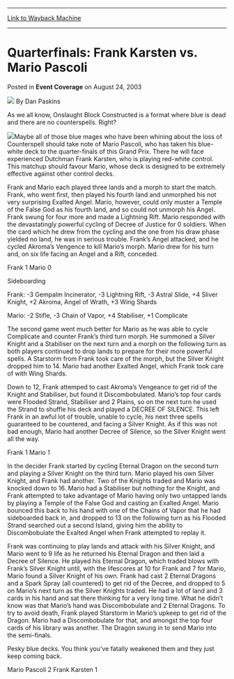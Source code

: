 
---
[Link to Wayback Machine](https://web.archive.org/web/20171029054318/https://magic.wizards.com/en/articles/archive/event-coverage/quarterfinals-frank-karsten-vs-mario-pascoli-2003-08-24)

[_metadata_:author]:- "Dan Paskins"
[_metadata_:description]:- "As we all know, Onslaught Block Constructed is a format where blue is dead and there are no counterspells. Right?"
[_metadata_:generator]:- "Drupal 7 (http://drupal.org)"
[_metadata_:node]:- "778601"
[_metadata_:publish_date]:- "2003-08-24"
[_metadata_:source]:- "div-main-content"
[_metadata_:title]:- "Quarterfinals: Frank Karsten vs. Mario Pascoli"
[_metadata_:wayback_capture_timestamp]:- "2017-10-29 05:43:18"
[_metadata_:wayback_raw_url]:- "https://web.archive.org/web/20171029054318id_/https://magic.wizards.com/en/articles/archive/event-coverage/quarterfinals-frank-karsten-vs-mario-pascoli-2003-08-24"
[_metadata_:wayback_url]:- "https://magic.wizards.com/en/articles/archive/event-coverage/quarterfinals-frank-karsten-vs-mario-pascoli-2003-08-24"
---


Quarterfinals: Frank Karsten vs. Mario Pascoli
==============================================



 Posted in **Event Coverage**
 on August 24, 2003 






![](https://media.magic.wizards.com/styles/auth_small/public/images/hero/wizardslogo_thumb.jpg)
By Dan Paskins











As we all know, Onslaught Block Constructed is a format where blue is dead and there are no counterspells. Right?

![](https://media.magic.wizards.com/image_legacy_migration/sideboard/images/gplon03/a858.jpg)Maybe all of those blue mages who have been whining about the loss of Counterspell should take note of Mario Pascoli, who has taken his blue-white deck to the quarter-finals of this Grand Prix. There he will face experienced Dutchman Frank Karsten, who is playing red-white control. This matchup should favour Mario, whose deck is designed to be extremely effective against other control decks.

Frank and Mario each played three lands and a morph to start the match. Frank, who went first, then played his fourth land and unmorphed his not very surprising Exalted Angel. Mario, however, could only muster a Temple of the False God as his fourth land, and so could not unmorph his Angel. Frank swung for four more and made a Lightning Rift. Mario responded with the devastatingly powerful cycling of Decree of Justice for 0 soldiers. When the card which he drew from the cycling and the one from his draw phase yielded no land, he was in serious trouble. Frank’s Angel attacked, and he cycled Akroma’s Vengence to kill Mario’s morph. Mario drew for his turn and, on six life facing an Angel and a Rift, conceded.

Frank 1 Mario 0

Sideboarding

Frank: -3 Gempalm Incinerator, -3 Lightning Rift, -3 Astral Slide, +4 Sliver Knight, +2 Akroma, Angel of Wrath, +3 Wing Shards

Mario: -2 Stifle, -3 Chain of Vapor, +4 Stabiliser, +1 Complicate

The second game went much better for Mario as he was able to cycle Complicate and counter Frank’s third turn morph. He summoned a Silver Knight and a Stabiliser on the next turn and a morph on the following turn as both players continued to drop lands to prepare for their more powerful spells. A Starstorm from Frank took care of the morph, but the Silver Knight dropped him to 14. Mario had another Exalted Angel, which Frank took care of with Wing Shards. 

Down to 12, Frank attemped to cast Akroma’s Vengeance to get rid of the Knight and Stabiliser, but found it Discombobulated. Mario’s top four cards were Flooded Strand, Stabiliser and 2 Plains, so on the next turn he used the Strand to shuffle his deck and played a DECREE OF SILENCE. This left Frank in an awful lot of trouble, unable to cycle, his next three spells guaranteed to be countered, and facing a Silver Knight. As if this was not bad enough, Mario had another Decree of Silence, so the Silver Knight went all the way.

Frank 1 Mario 1

In the decider Frank started by cycling Eternal Dragon on the second turn and playing a Silver Knight on the third turn. Mario played his own Silver Knight, and Frank had another. Two of the Knights traded and Mario was knocked down to 16. Mario had a Stabiliser but nothing for the Knight, and Frank attempted to take advantage of Mario having only two untapped lands by playing a Temple of the False God and casting an Exalted Angel. Mario bounced this back to his hand with one of the Chains of Vapor that he had sideboarded back in, and dropped to 13 on the following turn as his Flooded Strand searched out a second Island, giving him the ability to Discombobulate the Exalted Angel when Frank attempted to replay it. 

Frank was continuing to play lands and attack with his Silver Knight, and Mario went to 9 life as he returned his Eternal Dragon and then laid a Decree of Silence. He played his Eternal Dragon, which traded blows with Frank’s Silver Knight until, with the lifescores at 10 for Frank and 7 for Mario, Mario found a Silver Knight of his own. Frank had cast 2 Eternal Dragons and a Spark Spray (all countered) to get rid of the Decree, and dropped to 5 on Mario’s next turn as the Silver Knights traded. He had a lot of land and 3 cards in his hand and sat there thinking for a very long time. What he didn’t know was that Mario’s hand was Discombobulate and 2 Eternal Dragons. To try to avoid death, Frank played Starstorm in Mario’s upkeep to get rid of the Dragon. Mario had a Discombobulate for that, and amongst the top four cards of his library was another. The Dragon swung in to send Mario into the semi-finals.

Pesky blue decks. You think you’ve fatally weakened them and they just keep coming back.

Mario Pascoli 2 Frank Karsten 1







